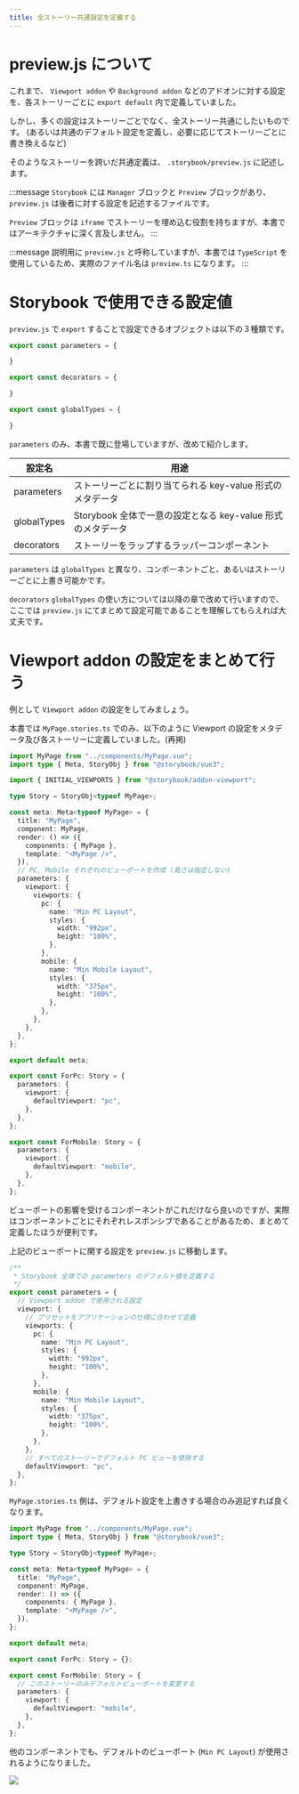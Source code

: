 ```yaml
---
title: 全ストーリー共通設定を定義する
---
```


# preview.js について

これまで、 `Viewport addon` や `Background addon` などのアドオンに対する設定を、各ストーリーごとに `export default` 内で定義していました。

しかし、多くの設定はストーリーごとでなく、全ストーリー共通にしたいものです。
(あるいは共通のデフォルト設定を定義し、必要に応じてストーリーごとに書き換えるなど)

そのようなストーリーを跨いだ共通定義は、 `.storybook/preview.js` に記述します。

:::message
`Storybook` には `Manager` ブロックと `Preview` ブロックがあり、 `preview.js` は後者に対する設定を記述するファイルです。

`Preview` ブロックは `iframe` でストーリーを埋め込む役割を持ちますが、本書ではアーキテクチャに深く言及しません。
:::

:::message
説明用に `preview.js` と呼称していますが、本書では `TypeScript` を使用しているため、実際のファイル名は `preview.ts` になります。
:::

# Storybook で使用できる設定値

`preview.js` で `export` することで設定できるオブジェクトは以下の３種類です。

```ts:.storybook/preview.ts
export const parameters = {

}

export const decorators = {

}

export const globalTypes = {

}
```

`parameters` のみ、本書で既に登場していますが、改めて紹介します。

|設定名|用途|
|---|---|
|parameters|ストーリーごとに割り当てられる key-value 形式のメタデータ|
|globalTypes|Storybook 全体で一意の設定となる key-value 形式のメタデータ|
|decorators|ストーリーをラップするラッパーコンポーネント|

`parameters` は `globalTypes` と異なり、コンポーネントごと、あるいはストーリーごとに上書き可能かです。

`decorators` `globalTypes` の使い方については以降の章で改めて行いますので、ここでは `preview.js` にてまとめて設定可能であることを理解してもらえれば大丈夫です。

# Viewport addon の設定をまとめて行う

例として `Viewport addon` の設定をしてみましょう。

本書では `MyPage.stories.ts` でのみ、以下のように Viewport の設定をメタデータ及び各ストーリーに定義していました。(再掲)

```ts:src/stories/MyPage.stories.ts
import MyPage from "../components/MyPage.vue";
import type { Meta, StoryObj } from "@storybook/vue3";

import { INITIAL_VIEWPORTS } from "@storybook/addon-viewport";

type Story = StoryObj<typeof MyPage>;

const meta: Meta<typeof MyPage> = {
  title: "MyPage",
  component: MyPage,
  render: () => ({
    components: { MyPage },
    template: "<MyPage />",
  }),
  // PC, Mobile それぞれのビューポートを作成 (高さは指定しない)
  parameters: {
    viewport: {
      viewports: {
        pc: {
          name: "Min PC Layout",
          styles: {
            width: "992px",
            height: "100%",
          },
        },
        mobile: {
          name: "Min Mobile Layout",
          styles: {
            width: "375px",
            height: "100%",
          },
        },
      },
    },
  },
};

export default meta;

export const ForPc: Story = {
  parameters: {
    viewport: {
      defaultViewport: "pc",
    },
  },
};

export const ForMobile: Story = {
  parameters: {
    viewport: {
      defaultViewport: "mobile",
    },
  },
};
```

ビューポートの影響を受けるコンポーネントがこれだけなら良いのですが、実際はコンポーネントごとにそれぞれレスポンシブであることがあるため、まとめて定義したほうが便利です。

上記のビューポートに関する設定を `preview.js` に移動します。

```ts:.storybook/preview.ts
/**
 * Storybook 全体での parameters のデフォルト値を定義する
 */
export const parameters = {
  // Viewport addon で使用される設定
  viewport: {
    // プリセットをアプリケーションの仕様に合わせて定義
    viewports: {
      pc: {
        name: "Min PC Layout",
        styles: {
          width: "992px",
          height: "100%",
        },
      },
      mobile: {
        name: "Min Mobile Layout",
        styles: {
          width: "375px",
          height: "100%",
        },
      },
    },
    // すべてのストーリーでデフォルト PC ビューを使用する
    defaultViewport: "pc",
  },
};
```

`MyPage.stories.ts` 側は、デフォルト設定を上書きする場合のみ追記すれば良くなります。

```ts:src/stories/MyPage.stories.ts
import MyPage from "../components/MyPage.vue";
import type { Meta, StoryObj } from "@storybook/vue3";

type Story = StoryObj<typeof MyPage>;

const meta: Meta<typeof MyPage> = {
  title: "MyPage",
  component: MyPage,
  render: () => ({
    components: { MyPage },
    template: "<MyPage />",
  }),
};

export default meta;

export const ForPc: Story = {};

export const ForMobile: Story = {
  // このストーリーのみデフォルトビューポートを変更する
  parameters: {
    viewport: {
      defaultViewport: "mobile",
    },
  },
};
```

他のコンポーネントでも、デフォルトのビューポート (`Min PC Layout`) が使用されるようになりました。

![](https://storage.googleapis.com/zenn-user-upload/8facafc9e602-20221227.png)
